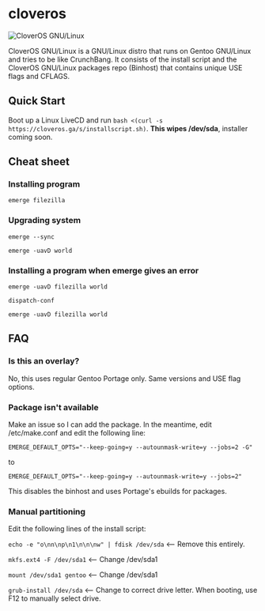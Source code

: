 # cloveros
![CloverOS GNU/Linux](https://raw.githubusercontent.com/chiru-no/cloveros/master/logo.png "CloverOS GNU/Linux")

CloverOS GNU/Linux is a GNU/Linux distro that runs on Gentoo GNU/Linux and tries to be like CrunchBang. It consists of the install script and the CloverOS GNU/Linux packages repo (Binhost) that contains unique USE flags and CFLAGS.

## Quick Start
Boot up a Linux LiveCD and run `bash <(curl -s https://cloveros.ga/s/installscript.sh)`. **This wipes /dev/sda**, installer coming soon.

## Cheat sheet

### Installing program
`emerge filezilla`

### Upgrading system
`emerge --sync`

`emerge -uavD world`

### Installing a program when emerge gives an error
`emerge -uavD filezilla world`

`dispatch-conf`

`emerge -uavD filezilla world`

## FAQ

### Is this an overlay?
No, this uses regular Gentoo Portage only. Same versions and USE flag options.

### Package isn't available
Make an issue so I can add the package. In the meantime, edit /etc/make.conf and edit the following line:

`EMERGE_DEFAULT_OPTS="--keep-going=y --autounmask-write=y --jobs=2 -G"`

to

`EMERGE_DEFAULT_OPTS="--keep-going=y --autounmask-write=y --jobs=2"`

This disables the binhost and uses Portage's ebuilds for packages.

### Manual partitioning
Edit the following lines of the install script:

`echo -e "o\nn\np\n1\n\n\nw" | fdisk /dev/sda` <-- Remove this entirely.

`mkfs.ext4 -F /dev/sda1` <-- Change /dev/sda1

`mount /dev/sda1 gentoo` <-- Change /dev/sda1

`grub-install /dev/sda` <-- Change to correct drive letter. When booting, use F12 to manually select drive.
